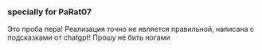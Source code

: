 ### specially for PaRat07
Это проба пера! Реализация точно не является правильной, написана с подсказками от chatgpt! Прошу не бить ногами
